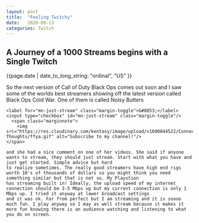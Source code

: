 ```yaml
---
layout: post
title:  "Feeling Twitchy"
date:   2020-09-13
categories: Twitch
---
```


<h2>A Journey of a 1000 Streams begins with a Single Twitch</h2>

{{page.date | date_to_long_string: "ordinal", "US" }}

<section>
  <p>
    So the next version of Call of Duty Black Ops comes out soon and I saw some of the worlds best streamers showing off the latest version called Black Ops Cold War. One of them is called Noisy Butters
    
    <label for="mn-just-stream" class="margin-toggle">&#8853;</label>
    <input type="checkbox" id="mn-just-stream" class="margin-toggle"/>
      <span class="marginnote">
        <img src="https://res.cloudinary.com/kentasy/image/upload/v1600044522/Connected-Thoughts/ffya.gif" alt="Subscribe to my channel!"/>
    </span>
    
    and she had a nice comment on one of her videos. She said if anyone wants to stream, they should just stream. Start with what you have and just get started. Simple advice but hard
    to realize sometimes. The really good streamers have high end rigs worth 10's of thousands of dollars so you might think you need something similar but that is not so. My Playstion
    has streaming built in! Ideally, the upload speed of my internet connection should be 3-5 Mbps up but my current connection is only 1 Mbps up. I tried it anyway at lower broadcast settings
    and it was ok. Far from perfect but I am streaming and it is soooo much fun. I play anyway so I may as well stream because it makes it more fun knowing there is an audience watching and listening to what you do on screen.
  
  
  
  
  
  </p>
  
  
  
  
</section>